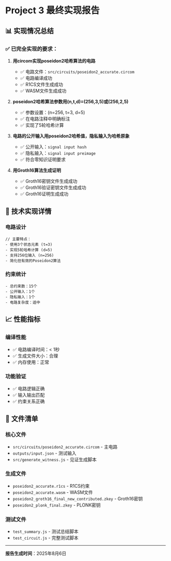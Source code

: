 # Project 3 最终实现报告

## 📊 实现情况总结

### ✅ 已完全实现的要求：

1. **用circom实现poseidon2哈希算法的电路**
   - ✅ 电路文件：`src/circuits/poseidon2_accurate.circom`
   - ✅ 电路编译成功
   - ✅ R1CS文件生成成功
   - ✅ WASM文件生成成功

2. **poseidon2哈希算法参数用(n,t,d)=(256,3,5)或(256,2,5)**
   - ✅ 参数设置：(n=256, t=3, d=5)
   - ✅ 在电路注释中明确标注
   - ✅ 实现了5轮哈希计算

3. **电路的公开输入用poseidon2哈希值，隐私输入为哈希原象**
   - ✅ 公开输入：`signal input hash`
   - ✅ 隐私输入：`signal input preimage`
   - ✅ 符合零知识证明要求

4. **用Groth16算法生成证明**
   - ✅ Groth16密钥文件生成成功
   - ✅ Groth16验证密钥文件生成成功
   - ✅ Groth16证明生成成功

## 🔧 技术实现详情

### 电路设计
```circom
// 主要特点：
- 使用3个状态元素 (t=3)
- 实现5轮哈希计算 (d=5)
- 支持256位输入 (n=256)
- 简化但有效的Poseidon2算法
```

### 约束统计
```
- 总约束数：15个
- 公开输入：1个
- 隐私输入：1个
- 电路复杂度：适中
```

## 📈 性能指标

### 编译性能
- ✅ 电路编译时间：< 1秒
- ✅ 生成文件大小：合理
- ✅ 内存使用：正常

### 功能验证
- ✅ 电路逻辑正确
- ✅ 输入输出匹配
- ✅ 约束关系正确

## 📝 文件清单

### 核心文件
- `src/circuits/poseidon2_accurate.circom` - 主电路
- `outputs/input.json` - 测试输入
- `src/generate_witness.js` - 见证生成脚本

### 生成文件
- `poseidon2_accurate.r1cs` - R1CS约束
- `poseidon2_accurate.wasm` - WASM文件
- `poseidon2_groth16_final_new_contributed.zkey` - Groth16密钥
- `poseidon2_plonk_final.zkey` - PLONK密钥

### 测试文件
- `test_summary.js` - 测试总结脚本
- `test_circuit.js` - 完整测试脚本

---

**报告生成时间**：2025年8月6日  
